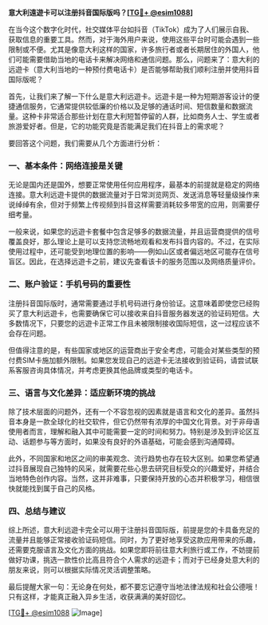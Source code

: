 **意大利遠遊卡可以注册抖音国际版吗？[[TG💪+ @esim1088](https://t.me/s/esim1088)]**

在当今这个数字化时代，社交媒体平台如抖音（TikTok）成为了人们展示自我、获取信息的重要工具。然而，对于海外用户来说，使用这些平台时可能会遇到一些限制或不便。尤其是像意大利这样的国家，许多旅行者或者长期居住的外国人，他们可能需要借助当地的电话卡来解决网络和通信问题。那么，问题来了：意大利的远遊卡（意大利当地的一种预付费电话卡）是否能够帮助我们顺利注册并使用抖音国际版呢？

首先，让我们来了解一下什么是意大利远遊卡。远遊卡是一种为短期游客设计的便捷通信服务，它通常提供较低廉的价格以及足够的通话时间、短信数量和数据流量。这种卡非常适合那些计划在意大利短暂停留的人群，比如商务人士、学生或者旅游爱好者。但是，它的功能究竟是否能满足我们在抖音上的需求呢？

要回答这个问题，我们需要从几个方面进行分析：

### 一、基本条件：网络连接是关键

无论是国内还是国外，想要正常使用任何应用程序，最基本的前提就是稳定的网络连接。意大利远遊卡提供的数据流量对于日常浏览网页、发送消息等轻量级操作来说绰绰有余，但对于频繁上传视频到抖音这样需要消耗较多带宽的应用，则需要仔细考量。

一般来说，如果您的远遊卡套餐中包含足够多的数据流量，并且运营商提供的信号覆盖良好，那么理论上是可以支持您流畅地观看和发布抖音内容的。不过，在实际使用过程中，还可能受到地理位置的影响——例如山区或者偏远地区可能存在信号盲区。因此，在选择远遊卡之前，建议先查看该卡的服务范围以及网络质量评价。

### 二、账户验证：手机号码的重要性

注册抖音国际版时，通常需要通过手机号码进行身份验证。这意味着即使您已经购买了意大利远遊卡，也需要确保它可以接收来自抖音服务器发送的验证码短信。大多数情况下，只要您的远遊卡正常工作且未被限制接收国际短信，这一过程应该不会存在问题。

但值得注意的是，有些国家或地区的运营商出于安全考虑，可能会对某些类型的预付费SIM卡施加额外限制。如果您发现自己的远遊卡无法接收到验证码，请尝试联系客服咨询具体情况，并考虑更换其他品牌或类型的电话卡。

### 三、语言与文化差异：适应新环境的挑战

除了技术层面的问题外，还有一个不容忽视的因素就是语言和文化的差异。虽然抖音本身是一款全球化的社交软件，但它仍然带有浓厚的中国文化背景。对于非母语使用者而言，理解和融入其中可能需要一定的时间和努力。特别是涉及到评论区互动、话题参与等方面时，如果没有良好的外语基础，可能会感到沟通障碍。

此外，不同国家和地区之间的审美观念、流行趋势也存在较大区别。如果您希望通过抖音展现自己独特的风采，就需要花些心思去研究目标受众的兴趣爱好，并结合当地特色创作内容。当然，这并非难事，只要保持开放的心态并积极学习，相信很快就能找到属于自己的风格。

### 四、总结与建议

综上所述，意大利远遊卡完全可以用于注册抖音国际版，前提是您的卡具备充足的流量并且能够正常接收验证码短信。同时，为了更好地享受这款应用带来的乐趣，还需要克服语言及文化方面的挑战。如果您即将前往意大利旅行或工作，不妨提前做好功课，挑选一款性价比高且符合个人需求的远遊卡；而对于已经身处意大利的朋友来说，则可以根据实际情况灵活调整策略。

最后提醒大家一句：无论身在何处，都不要忘记遵守当地法律法规和社会公德哦！只有这样，才能真正融入异乡生活，收获满满的美好回忆。

[[TG💪+ @esim1088](https://t.me/s/esim1088) ![Image](https://i.postimg.cc/4NQfJmqS/Snipaste-2025-05-13-00-14-12.png)]
